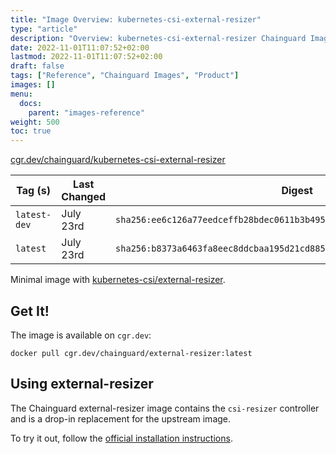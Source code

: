 ```yaml
---
title: "Image Overview: kubernetes-csi-external-resizer"
type: "article"
description: "Overview: kubernetes-csi-external-resizer Chainguard Image"
date: 2022-11-01T11:07:52+02:00
lastmod: 2022-11-01T11:07:52+02:00
draft: false
tags: ["Reference", "Chainguard Images", "Product"]
images: []
menu:
  docs:
    parent: "images-reference"
weight: 500
toc: true
---
```


[cgr.dev/chainguard/kubernetes-csi-external-resizer](https://github.com/chainguard-images/images/tree/main/images/kubernetes-csi-external-resizer)

| Tag (s)       | Last Changed | Digest                                                                    |
|---------------|--------------|---------------------------------------------------------------------------|
|  `latest-dev` | July 23rd    | `sha256:ee6c126a77eedceffb28bdec0611b3b495b826f93245d51eeab05d9a52ebacb9` |
|  `latest`     | July 23rd    | `sha256:b8373a6463fa8eec8ddcbaa195d21cd88596e789912522b70e332100df585321` |



Minimal image with [kubernetes-csi/external-resizer](https://github.com/kubernetes-csi/external-resizer).

## Get It!

The image is available on `cgr.dev`:

```
docker pull cgr.dev/chainguard/external-resizer:latest
```

## Using external-resizer

The Chainguard external-resizer image contains the `csi-resizer` controller and is a drop-in replacement for the upstream image.

To try it out, follow the [official installation
instructions](https://github.com/kubernetes-csi/external-resizer/blob/master/README.md#usage).

